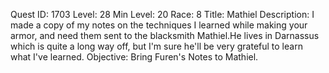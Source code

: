 Quest ID: 1703
Level: 28
Min Level: 20
Race: 8
Title: Mathiel
Description: I made a copy of my notes on the techniques I learned while making your armor, and need them sent to the blacksmith Mathiel.He lives in Darnassus which is quite a long way off, but I'm sure he'll be very grateful to learn what I've learned.
Objective: Bring Furen's Notes to Mathiel.
